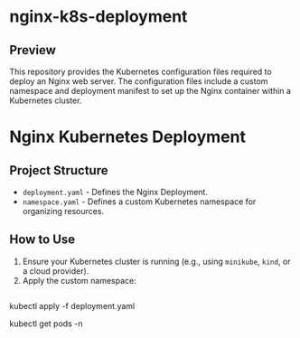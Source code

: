 # nginx-k8s-deployment
## Preview

This repository provides the Kubernetes configuration files required to deploy an Nginx web server. The configuration files include a custom namespace and deployment manifest to set up the Nginx container within a Kubernetes cluster.
# Nginx Kubernetes Deployment

## Project Structure
- `deployment.yaml` - Defines the Nginx Deployment.
- `namespace.yaml` - Defines a custom Kubernetes namespace for organizing resources.

## How to Use

1. Ensure your Kubernetes cluster is running (e.g., using `minikube`, `kind`, or a cloud provider).
2. Apply the custom namespace:
   ```bash
 kubectl apply -f deployment.yaml

kubectl get pods -n <your-namespace>
